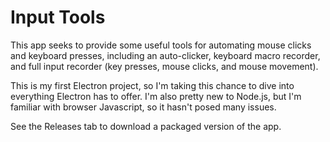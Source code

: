 
# Input Tools

This app seeks to provide some useful tools for automating mouse clicks and keyboard presses, including an auto-clicker, keyboard macro recorder, and full input recorder (key presses, mouse clicks, and mouse movement).

This is my first Electron project, so I'm taking this chance to dive into everything Electron has to offer. I'm also pretty new to Node.js, but I'm familiar with browser Javascript, so it hasn't posed many issues.

See the Releases tab to download a packaged version of the app.